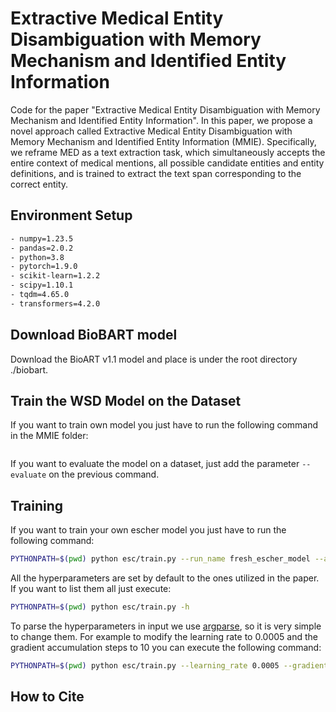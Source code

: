 # Extractive Medical Entity Disambiguation with Memory Mechanism and Identified Entity Information
Code for the paper "Extractive Medical Entity Disambiguation with Memory Mechanism and Identified Entity Information". In this paper, we propose a novel approach called Extractive Medical Entity Disambiguation with Memory Mechanism and Identified Entity Information (MMIE). Specifically, we reframe MED as a text extraction task, which simultaneously accepts the entire context of medical mentions, all possible candidate entities and entity definitions, and is trained to extract the text span corresponding to the correct entity.

## Environment Setup
```bash
- numpy=1.23.5
- pandas=2.0.2
- python=3.8
- pytorch=1.9.0
- scikit-learn=1.2.2
- scipy=1.10.1
- tqdm=4.65.0
- transformers=4.2.0
```

## Download BioBART model
Download the BioART v1.1 model and place is under the root directory ./biobart.

## Train the WSD Model on the Dataset
If you want to train own model you just have to run the following command in the MMIE folder:
```bash

```
If you want to evaluate the model on a dataset, just add the parameter ```--evaluate``` on the previous command.

## Training
If you want to train your own escher model you just have to run the following command:
```bash
PYTHONPATH=$(pwd) python esc/train.py --run_name fresh_escher_model --add_glosses_noise --train_path data/WSD_Evaluation_Framework/Training_Corpora/SemCor/semcor.data.xml
```

All the hyperparameters are set by default to the ones utilized in the paper. If you want to 
list them all just execute:
```bash
PYTHONPATH=$(pwd) python esc/train.py -h
```

To parse the hyperparameters in input we use [argparse](https://docs.python.org/3/library/argparse.html),
so it is very simple to change them. For example to modify the learning rate to 0.0005 and the gradient 
accumulation steps to 10 you can execute the following command:
```bash
PYTHONPATH=$(pwd) python esc/train.py --learning_rate 0.0005 --gradient_acc_steps 10 --run_name fresh_escher_model --add_glosses_noise --train_path data/WSD_Evaluation_Framework/Training_Corpora/SemCor/semcor.data.xml
```

## How to Cite
```bash

```
